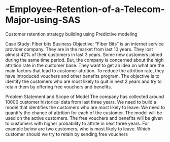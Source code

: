 # -Employee-Retention-of-a-Telecom-Major-using-SAS
Customer retention strategy building using Predictive modeling

Case Study: Fiber bits
Business Objective:
“Fiber Bits” is an internet service provider company. They are in the market from last 10 years. They lost almost 42% of their customers in last 3 years. Some new customers joined during the same time period. But, the company is concerned about the high attrition rate in the customer base. They want to get an idea on what are the main factors that lead to customer attrition.  To reduce the attrition rate, they have introduced vouchers and other benefits program. The objective is to identify the customers who are most likely to quit in next 2 years and try to retain them by offering free vouchers and benefits. 

Problem Statement and Scope of Model
The company has collected around 10000 customer historical data from last three years. We need to build a model that identifies the customers who are most likely to leave. We need to quantify the chance of attrition for each of the customer. The model will be used on the active customers. The free vouchers and benefits will be given to customers with higher probability to attrite in next three years. For example below are two customers, who is most likely to leave. Which customer should we try to retain by sending free vouchers

